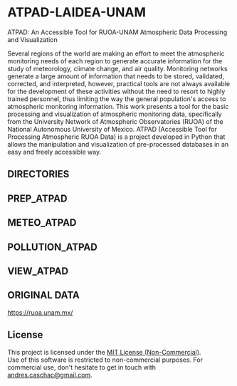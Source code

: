 # ATPAD-LAIDEA-UNAM

ATPAD: An Accessible Tool for RUOA-UNAM Atmospheric Data Processing and Visualization

Several regions of the world are making an effort to meet the atmospheric monitoring needs of each region to generate accurate information for the study of meteorology, 
climate change, and air quality. Monitoring networks generate a large amount of information that needs to be stored, validated, corrected, and interpreted, however, 
practical tools are not always available for the development of these activities without the need to resort to highly trained personnel, thus limiting the way the general population's 
access to atmospheric monitoring information. This work presents a tool for the basic processing and visualization of atmospheric monitoring data, specifically from the 
University Network of Atmospheric Observatories (RUOA) of the National Autonomous University of Mexico. ATPAD (Accessible Tool for Processing Atmospheric RUOA Data) is a project developed in Python 
that allows the manipulation and visualization of pre-processed databases in an easy and freely accessible way.

## DIRECTORIES

## PREP_ATPAD

## METEO_ATPAD

## POLLUTION_ATPAD

## VIEW_ATPAD

## ORIGINAL DATA

https://ruoa.unam.mx/

## License

This project is licensed under the [MIT License (Non-Commercial)](./LICENSE).  
Use of this software is restricted to non-commercial purposes. For commercial use, don't hesitate to get in touch with andres.caschac@gmail.com.
